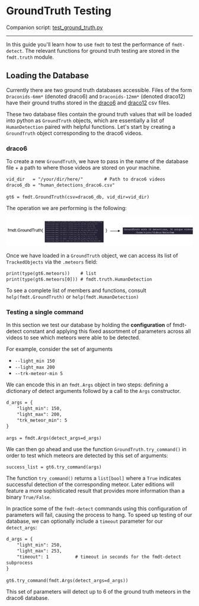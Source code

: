 # GroundTruth Testing
Companion script: [test_ground_truth.py](https://github.com/ejovo13/fmdt_python_clean/blob/main/test_ground_truth.py)

---

In this guide you'll learn how to use `fmdt` to test the performance of `fmdt-detect`. The relevant
functions for ground truth testing are stored in the `fmdt.truth` module.

## Loading the Database

Currently there are two ground truth databases accessible. Files of the form 
`Draconids-6mm*` (denoted draco6) and `Draconids-12mm*` (denoted draco12) have their
ground truths stored in the [draco6](https://github.com/ejovo13/fmdt_python_clean/blob/build/human_detections_draco6.csv) and [draco12](https://github.com/ejovo13/fmdt_python_clean/blob/build/human_detections_draco12.csv) csv files. 

These two database files contain the ground truth values that will be loaded into python as
`GroundTruth` objects, which are essentially a list of `HumanDetection` paired with helpful
functions. Let's start by creating a `GroundTruth` object corresponding to the draco6 videos.

### draco6

To create a new `GroundTruth`, we have to pass in the name of the database file + a path 
to where those videos are stored on your machine.

```
vid_dir   = "/your/dir/here/"        # Path to draco6 videos
draco6_db = "human_detections_draco6.csv"

gt6 = fmdt.GroundTruth(csv=draco6_db, vid_dir=vid_dir)
```

The operation we are performing is the following:

![gt_diagram](../media/gt_diagram.png)

Once we have loaded in a `GroundTruth` object, we can access its list of `TrackedObjects`
via the `.meteors` field:

```
print(type(gt6.meteors))    # list
print(type(gt6.meteors[0])) # fmdt.truth.HumanDetection
```

To see a complete list of members and functions, consult `help(fmdt.GroundTruth)` or `help(fmdt.HumanDetection)`

### Testing a single command

In this section we test our database by holding the **configuration** of fmdt-detect 
constant and applying this fixed assortment of parameters across all videos to see 
which meteors were able to be detected. 

For example, consider the set of arguments

- `--light_min 150`
- `--light_max 200`
- `--trk-meteor-min 5`

We can encode this in an `fmdt.Args` object in two steps: defining a dictionary of 
detect arguments followd by a call to the `Args` constructor.

```
d_args = {
    "light_min": 150,
    "light_max": 200,
    "trk_meteor_min": 5
}

args = fmdt.Args(detect_args=d_args)
```

We can then go ahead and use the function `GroundTruth.try_command()` in order to 
test which meteors are detected by this set of arguments:

```
success_list = gt6.try_command(args)
```

The function `try_command()` returns a `list[bool]` where a `True` indicates successful
detection of the corresponding meteor. Later editions will feature a more sophisticated
result that provides more information than a binary `True/False`.

In practice some of the `fmdt-detect` commands using this configuration of parameters will fail,
causing the process to hang. To speed up testing of our database, we can optionally
include a `timeout` parameter for our `detect_args`:

```
d_args = {
    "light_min": 250,
    "light_max": 253,
    "timeout": 1          # timeout in seconds for the fmdt-detect subprocess
}

gt6.try_command(fmdt.Args(detect_args=d_args))
```

This set of parameters will detect up to 6 of the ground truth meteors in the draco6 database.